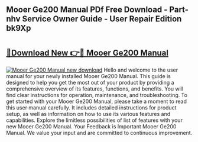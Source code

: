 ## Mooer Ge200 Manual PDf Free Download - Part-nhv Service Owner Guide - User Repair Edition bk9Xp

# <h2><a href="http://bc9833.oget.top/?id=Mooer+Ge200+Manual">🔗Download New 👉🔴 Mooer Ge200 Manual</a></h2>

[![Mooer Ge200 Manual new download](https://i.imgur.com/5g1atiW.png)](http://bc9833.oget.top/?id=Mooer+Ge200+Manual)
Hello and welcome to the user manual for your newly installed Mooer Ge200 Manual. This guide is designed to help you get the most out of your product by providing a comprehensive overview of its features, functions, and benefits. You will find clear instructions for operation, maintenance, and troubleshooting. To get started with your Mooer Ge200 Manual, please take a moment to read this user manual carefully. It includes detailed instructions for product setup, as well as information on how to use its various features and capabilities. Explore the limitless possibilities of list of features with your new Mooer Ge200 Manual. Your Feedback is Important Mooer Ge200 Manual. We value your input and are committed to continuous improvement.
